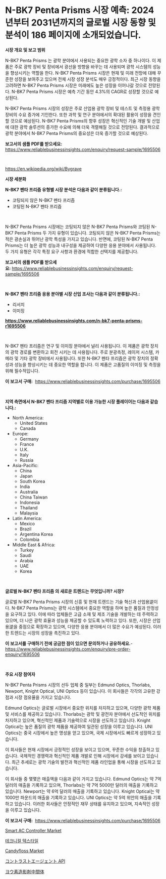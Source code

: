 <p><h1>N-BK7 Penta Prisms 시장 예측: 2024년부터 2031년까지의 글로벌 시장 동향 및 분석이 186 페이지에 소개되었습니다.</h1></p><p><strong>시장 개요 및 보고 범위</strong></p>
<p><p>N-BK7 Penta Prisms 는 광학 분야에서 사용되는 중요한 광학 소자 중 하나이다. 이 제품은 주로 광학 장비 및 장비에서 광선을 방향을 바꾸는 데 사용되며 광학 시스템의 성능을 향상시키는 역할을 한다. N-BK7 Penta Prisms 시장은 현재 및 미래 전망에 대해 꾸준한 성장을 보여주고 있으며 전체 시장 성장 분석도 매우 긍정적이다. 최근 시장 동향을 고려하면 N-BK7 Penta Prisms 시장은 미래에도 높은 성장을 이어나갈 것으로 전망된다. N-BK7 Penta Prisms 시장은 예측 기간 동안 4.3%의 CAGR로 성장할 것으로 예상된다.</p><p>N-BK7 Penta Prisms 시장의 성장은 주로 산업용 광학 장비 및 테스트 및 측정용 광학 장비의 수요 증가에 기인한다. 또한 과학 및 연구 분야에서의 확대된 활용이 성장을 견인할 것으로 예상된다. N-BK7 Penta Prisms의 향후 성장은 혁신적인 기술 개발 및 산업에 대한 광학 솔루션의 증가한 수요에 의해 더욱 격렬해질 것으로 전망된다. 결과적으로 광학 분야에서 N-BK7 Penta Prisms의 중요성은 더욱 증가할 것으로 예상된다.</p></p>
<p><strong>보고서의 샘플 PDF를 받으세요:</strong> <a href="https://www.reliablebusinessinsights.com/enquiry/request-sample/1695506">https://www.reliablebusinessinsights.com/enquiry/request-sample/1695506</a></p>
<p>&nbsp;</p>
<p><a href="https://en.wikipedia.org/wiki/Bygrave">https://en.wikipedia.org/wiki/Bygrave</a></p>
<p><strong>시장 세분화</strong></p>
<p><strong>N-BK7 펜타 프리즘 유형별 시장 분석은 다음과 같이 분류됩니다.:</strong></p>
<p><ul><li>코팅되지 않은 N-BK7 펜타 프리즘</li><li>코팅된 N-BK7 펜타 프리즘</li></ul></p>
<p>&nbsp;</p>
<p><p>N-BK7 Penta Prisms 시장에는 코팅되지 않은 N-BK7 Penta Prisms와 코팅된 N-BK7 Penta Prisms 두 가지 유형이 있습니다. 코팅되지 않은 N-BK7 Penta Prisms는 적은 광손실과 뛰어난 광학 특성을 가지고 있습니다. 반면에, 코팅된 N-BK7 Penta Prisms는 더 높은 광학 성능과 내구성을 제공하여 다양한 응용 분야에서 사용됩니다. 두 가지 유형은 각각 특정 요구 사항과 환경에 적합한 선택지를 제공합니다.</p></p>
<p><strong>보고서의 샘플 PDF를 받으세요:</strong>&nbsp;<a href="https://www.reliablebusinessinsights.com/enquiry/request-sample/1695506">https://www.reliablebusinessinsights.com/enquiry/request-sample/1695506</a></p>
<p>&nbsp;</p>
<p><strong> N-BK7 펜타 프리즘 응용 분야별 시장 산업 조사는 다음과 같이 분류됩니다.:</strong></p>
<p><ul><li>리서치</li><li>이미징</li></ul></p>
<p><strong><a href="https://www.reliablebusinessinsights.com/n-bk7-penta-prisms-r1695506">https://www.reliablebusinessinsights.com/n-bk7-penta-prisms-r1695506</a></strong></p>
<p>&nbsp;</p>
<p><p>N-BK7 펜타 프리즘은 연구 및 이미징 분야에서 널리 사용됩니다. 이 제품은 광학 장치의 광학 경로를 변환하고 회전 시키는 데 사용됩니다. 주로 분광측정, 레이저 시스템, 카메라 및 기타 광학 장비에서 사용됩니다. 또한 N-BK7 펜타 프리즘은 광학 장치의 정확성과 성능을 향상시키는 데 중요한 역할을 합니다. 이 제품은 고품질의 이미징 및 측정을 위해 필수적입니다.</p></p>
<p><strong>이 보고서 구매:</strong>&nbsp; <a href="https://www.reliablebusinessinsights.com/purchase/1695506">https://www.reliablebusinessinsights.com/purchase/1695506</a></p>
<p>&nbsp;</p>
<p><strong>지역 측면에서 N-BK7 펜타 프리즘 지역별로 이용 가능한 시장 플레이어는 다음과 같습니다.:</strong></p>
<p><ul>
    <li>
        North America:
        <ul>
            <li>United States</li>
            <li>Canada</li>
        </ul>
    </li>
    <li>
        Europe:
        <ul>
            <li>Germany</li>
            <li>France</li>
            <li>U.K.</li>
            <li>Italy</li>
            <li>Russia</li>
        </ul>
    </li>
    <li>
        Asia-Pacific:
        <ul>
            <li>China</li>
            <li>Japan</li>
            <li>South Korea</li>
            <li>India</li>
            <li>Australia</li>
            <li>China Taiwan</li>
            <li>Indonesia</li>
            <li>Thailand</li>
            <li>Malaysia</li>
        </ul>
    </li>
    <li>
        Latin America:
        <ul>
            <li>Mexico</li>
            <li>Brazil</li>
            <li>Argentina Korea</li>
            <li>Colombia</li>
        </ul>
    </li>
    <li>
        Middle East & Africa:
        <ul>
            <li>Turkey</li>
            <li>Saudi</li>
            <li>Arabia</li>
            <li>UAE</li>
            <li>Korea</li>
        </ul>
    </li>
    </ul></p>
<p>&nbsp;</p>
<p><strong>글로벌 N-BK7 펜타 프리즘 의 새로운 트렌드는 무엇입니까? 시장?</strong></p>
<p><p>글로벌 N-BK7 Penta Prisms 시장의 신흥 및 현재 트렌드는 기술 혁신과 산업용逆이다. N-BK7 Penta Prisms는 광학 시스템에서 중요한 역할을 하며 높은 품질과 안정성을 요구하고 있다. 이에 따라 업체들은 고급 소재 및 제조 기술을 개발하는 데 주력하고 있으며, 더 나은 광학 효율과 성능을 제공할 수 있도록 노력하고 있다. 또한, 시장은 산업용逆을 중점으로 확장하고 있으며, 다양한 응용 분야에서 더 많은 수요가 예상된다. 이러한 트렌드는 시장의 성장을 촉진하고 있다.</p></p>
<p><strong>이 보고서를 구매하기 전에 궁금한 점이 있으면 문의하거나 공유하세요.</strong>- <a href="https://www.reliablebusinessinsights.com/enquiry/pre-order-enquiry/1695506">https://www.reliablebusinessinsights.com/enquiry/pre-order-enquiry/1695506</a></p>
<p>&nbsp;</p>
<p><strong>주요 시장 참여자</strong></p>
<p><p>N-BK7 Penta Prisms 시장의 선두 업체 중 일부는 Edmund Optics, Thorlabs, Newport, Knight Optical, UNI Optics 등이 있습니다. 이 회사들은 각각의 고유한 강점과 시장 점유율을 가지고 있습니다. </p><p>Edmund Optics는 글로벌 시장에서 중요한 위치를 차지하고 있으며, 다양한 광학 제품 및 서비스를 제공하고 있습니다. Thorlabs는 광학 및 광전자 분야에서 선도적인 위치를 차지하고 있으며, 혁신적인 제품과 기술력으로 시장을 선도하고 있습니다. Knight Optical는 높은 품질의 광학 제품을 제공하여 일관된 성장을 이루고 있습니다. UNI Optics는 중국 시장에서 높은 명성을 얻고 있으며, 국제 시장에서도 빠르게 성장하고 있습니다.</p><p>이 회사들은 현재 시장에서 긍정적인 성장을 보이고 있으며, 꾸준한 수익을 창출하고 있습니다. 국제적인 경쟁력과 혁신적인 제품 개발로 인해 시장에서 강세를 보이고 있습니다. 최근 추세로는 광학 기술의 발전과 혁신적인 제품 라인업을 통해 시장을 선도하고 있습니다. </p><p>이 회사들 중 몇몇은 매출액을 다음과 같이 가지고 있습니다. Edmund Optics는 약 7억 달러의 매출을 기록하고 있으며, Thorlabs는 약 7억 5000만 달러의 매출을 기록하고 있습니다. Newport는 약 6억 달러의 매출을 기록하고 있습니다. Knight Optical는 약 1000만 파운드의 매출을 기록하고 있습니다. UNI Optics는 약 5억 위안의 매출을 기록하고 있습니다. 이러한 회사들은 안정적인 재무 상태를 유지하고 있으며, 지속적인 성장을 이루고 있습니다.</p></p>
<p><strong>이 보고서 구매:</strong>&nbsp;&nbsp;<a href="https://www.reliablebusinessinsights.com/purchase/1695506">https://www.reliablebusinessinsights.com/purchase/1695506</a></p>
<p><p><a href="https://issuu.com/reportprime-2/docs/smart-ac-controller-market-size-2030.pptx">Smart AC Controller Market</a></p><p><a href="https://github.com/solomonbode85/Market-Research-Report-List-1/blob/main/6064285163583.md">테크니컬 텍스타일</a></p><p><a href="https://github.com/zkngisync/Market-Research-Report-List-1/blob/main/candyfloss-market.md">Candyfloss Market</a></p><p><a href="https://github.com/schmahlson/Market-Research-Report-List-2/blob/main/6378440153134.md">コントラストエージェント API</a></p><p><a href="https://github.com/TerrellConn/Market-Research-Report-List-1/blob/main/2774475153135.md">ヨウ素造影剤中間体</a></p></p>
